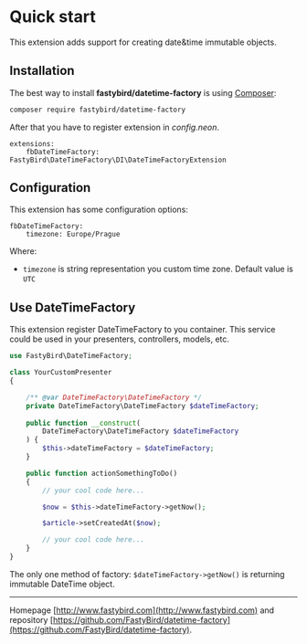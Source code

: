 # Quick start

This extension adds support for creating date&time immutable objects.

## Installation

The best way to install **fastybird/datetime-factory** is using [Composer](http://getcomposer.org/):

```sh
composer require fastybird/datetime-factory
```

After that you have to register extension in *config.neon*.

```neon
extensions:
    fbDateTimeFactory: FastyBird\DateTimeFactory\DI\DateTimeFactoryExtension
```

## Configuration

This extension has some configuration options:

```neon
fbDateTimeFactory:
    timezone: Europe/Prague
```

Where:

- `timezone` is string representation you custom time zone. Default value is `UTC`

## Use DateTimeFactory

This extension register DateTimeFactory to you container. This service could be used in your presenters, controllers, models, etc.

```php
use FastyBird\DateTimeFactory;

class YourCustomPresenter
{

    /** @var DateTimeFactory\DateTimeFactory */
    private DateTimeFactory\DateTimeFactory $dateTimeFactory;
    
    public function __construct(
        DateTimeFactory\DateTimeFactory $dateTimeFactory
    ) {
        $this->dateTimeFactory = $dateTimeFactory;
    }

    public function actionSomethingToDo()
    {
        // your cool code here...

        $now = $this->dateTimeFactory->getNow();

        $article->setCreatedAt($now);

        // your cool code here...
    }
}
```

The only one method of factory: `$dateTimeFactory->getNow()` is returning immutable DateTime object.

***
Homepage [http://www.fastybird.com](http://www.fastybird.com) and repository [https://github.com/FastyBird/datetime-factory](https://github.com/FastyBird/datetime-factory).
